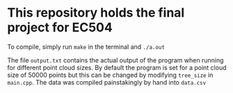 # This repository holds the final project for EC504

To compile, simply run ``make`` in the terminal and ``./a.out``


The file ``output.txt`` contains the actual output of the program when running for different point cloud sizes. By default the program is set for a point cloud size of 50000 points but this can be changed by modifying ``tree_size`` in ``main.cpp``. The data was compiled painstakingly by hand into ``data.csv``
